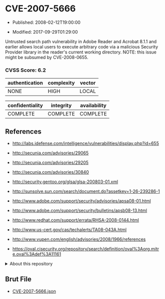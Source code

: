 # CVE-2007-5666

- Published: 2008-02-12T19:00:00

- Modified: 2017-09-29T01:29:00

Untrusted search path vulnerability in Adobe Reader and Acrobat 8.1.1 and earlier allows local users to execute arbitrary code via a malicious Security Provider library in the reader's current working directory.  NOTE: this issue might be subsumed by CVE-2008-0655.

### CVSS Score: **6.2**

| authentication | complexity | vector |
| --- | --- | --- |
| NONE | HIGH | LOCAL |

| confidentiality | integrity | availability |
| --- | --- | --- |
| COMPLETE | COMPLETE | COMPLETE |

## References

* http://labs.idefense.com/intelligence/vulnerabilities/display.php?id=655

* http://secunia.com/advisories/29065

* http://secunia.com/advisories/29205

* http://secunia.com/advisories/30840

* http://security.gentoo.org/glsa/glsa-200803-01.xml

* http://sunsolve.sun.com/search/document.do?assetkey=1-26-239286-1

* http://www.adobe.com/support/security/advisories/apsa08-01.html

* http://www.adobe.com/support/security/bulletins/apsb08-13.html

* http://www.redhat.com/support/errata/RHSA-2008-0144.html

* http://www.us-cert.gov/cas/techalerts/TA08-043A.html

* http://www.vupen.com/english/advisories/2008/1966/references

* https://oval.cisecurity.org/repository/search/definition/oval%3Aorg.mitre.oval%3Adef%3A11161

<details>
<summary>About this repository</summary> 

  This repository is part of the project [Live Hack CVE](https://github.com/Live-Hack-CVE). Main website can be found [www.live-hack.org](https://www.live-hack.org) 
  
  Made by [Sn0wAlice](https://github.com/Sn0wAlice) for the people that care about security and need to have a feed of the latest CVEs. Hope you enjoy it, don't forget to star the repo and follow me on [Twitter](https://twitter.com/Sn0wAlice) and [Github](https://github.com/Sn0wAlice). And that is my [personnal website](https://www.alice-snow.me/)

  - [Home Page](https://github.com/Live-Hack-CVE)
  - [Framework](https://github.com/Live-Hack-CVE/cve-framework)
  - [CVE database](https://github.com/Live-Hack-CVE/full_database)
  - [Changelog](https://github.com/Live-Hack-CVE/Changelog)
</details>

## Brut File

* [CVE-2007-5666.json](https://raw.githubusercontent.com/Live-Hack-CVE/full_database/main/cves/2007/CVE-2007-5666.json)

